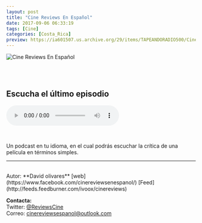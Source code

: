 ```yaml
---
layout: post
title: "Cine Reviews En Español"
date: 2017-09-06 06:33:19
tags: [Cine]
categories: [Costa_Rica]
preview: https://ia601507.us.archive.org/29/items/TAPEANDORADIO500/Cinereview300-DavidOlivaresVargas.jpg
---
```


![Cine Reviews En Español](https://ia601507.us.archive.org/29/items/TAPEANDORADIO500/Cinereview500DavidOlivaresVargas.jpg)

<br/>
<br/>

## Escucha el último episodio

<!--reproductor-feed=http://feeds.feedburner.com/ivoox/cinereviews-->
<!--reproductor-start-->
<audio id="audio" preload="auto" controls="" src="http://feedproxy.google.com/~r/ivoox/cinereviews/~5/8AJekME6608/ep-18-star-wars-the-last-jedi_mf_22772419_feed_1.mp3"></audio>
<!--reproductor-end-->

<br>

Un podcast en tu idioma, en el cual podrás escuchar la crítica de una película en términos simples.

_ _ _

<br>
Autor: **David olivares**  
[web](https://www.facebook.com/cinereviewsenespanol/)  
[Feed](http://feeds.feedburner.com/ivoox/cinereviews)  


**Contacta:**  
Twitter: [@ReviewsCine](https://twitter.com/ReviewsCine)  
Correo: [cinereviewsespanol@outlook.com](mailto:cinereviewsespanol@outlook.com)  

